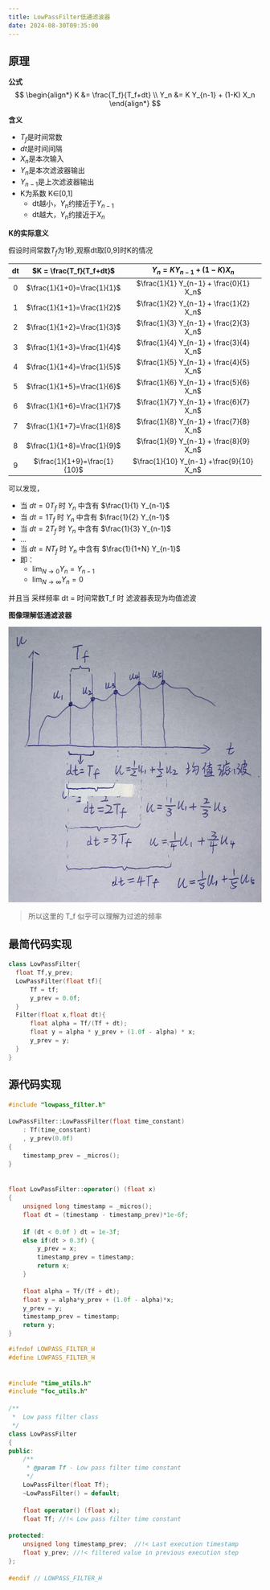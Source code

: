 ```yaml
---
title: LowPassFilter低通滤波器
date: 2024-08-30T09:35:00
---
```


## 原理

**公式**
$$
\begin{align*}
K &= \frac{T_f}{T_f+dt} \\
Y_n &=  K Y_{n-1} + (1-K) X_n
\end{align*}
$$

**含义**

- $T_f$是时间常数
- $dt$是时间间隔
- $X_n$是本次输入
- $Y_{n}$是本次滤波器输出
- $Y_{n-1}$是上次滤波器输出
- K为系数 K∈[0,1]
  - dt越小，$Y_{n}$约接近于$Y_{n-1}$
  - dt越大，$Y_{n}$约接近于$X_n$

**K的实际意义**

假设时间常数$T_f$为1秒,观察dt取[0,9]时K的情况

|  dt   |   $K = \frac{T_f}{T_f+dt}$   |      $Y_n =  K Y_{n-1} + (1-K) X_n$       |
| :---: | :--------------------------: | :---------------------------------------: |
|   0   | $\frac{1}{1+0}=\frac{1}{1}$  | $\frac{1}{1} Y_{n-1} + \frac{0}{1}  X_n$  |
|   1   | $\frac{1}{1+1}=\frac{1}{2}$  | $\frac{1}{2} Y_{n-1} + \frac{1}{2}  X_n$  |
|   2   | $\frac{1}{1+2}=\frac{1}{3}$  | $\frac{1}{3} Y_{n-1} + \frac{2}{3}  X_n$  |
|   3   | $\frac{1}{1+3}=\frac{1}{4}$  | $\frac{1}{4} Y_{n-1} + \frac{3}{4}  X_n$  |
|   4   | $\frac{1}{1+4}=\frac{1}{5}$  | $\frac{1}{5} Y_{n-1} + \frac{4}{5}  X_n$  |
|   5   | $\frac{1}{1+5}=\frac{1}{6}$  | $\frac{1}{6} Y_{n-1} + \frac{5}{6}  X_n$  |
|   6   | $\frac{1}{1+6}=\frac{1}{7}$  | $\frac{1}{7} Y_{n-1} + \frac{6}{7}  X_n$  |
|   7   | $\frac{1}{1+7}=\frac{1}{8}$  | $\frac{1}{8} Y_{n-1} + \frac{7}{8}  X_n$  |
|   8   | $\frac{1}{1+8}=\frac{1}{9}$  | $\frac{1}{9} Y_{n-1} + \frac{8}{9}  X_n$  |
|   9   | $\frac{1}{1+9}=\frac{1}{10}$ | $\frac{1}{10} Y_{n-1} +\frac{9}{10}  X_n$ |

可以发现，

- 当 $dt=0T_f$ 时 $Y_n$ 中含有  $\frac{1}{1} Y_{n-1}$  
- 当 $dt=1T_f$ 时 $Y_n$ 中含有  $\frac{1}{2} Y_{n-1}$  
- 当 $dt=2T_f$ 时 $Y_n$ 中含有  $\frac{1}{3} Y_{n-1}$  
- ...
- 当 $dt=NT_f$ 时 $Y_n$ 中含有  $\frac{1}{1+N} Y_{n-1}$  
- 即：
  - $\lim_{N \to 0}Y_n=Y_{n-1}$
  - $\lim_{N \to \infty}Y_n=0$

并且当 采样频率 dt = 时间常数T_f 时  滤波器表现为均值滤波

**图像理解低通滤波器**

![alt text](assets/images/4c9b912be58b922c7559d86b212c1a8e-1.jpg)

> 所以这里的 T_f 似乎可以理解为过滤的频率



## 最简代码实现

```cpp
class LowPassFilter{
  float Tf,y_prev;
  LowPassFilter(float tf){
      Tf = tf;
      y_prev = 0.0f;
  }
  Filter(float x,float dt){
      float alpha = Tf/(Tf + dt);
      float y = alpha * y_prev + (1.0f - alpha) * x;
      y_prev = y;
  }
}
```


## 源代码实现

```cpp
#include "lowpass_filter.h"

LowPassFilter::LowPassFilter(float time_constant)
    : Tf(time_constant)
    , y_prev(0.0f)
{
    timestamp_prev = _micros();
}


float LowPassFilter::operator() (float x)
{
    unsigned long timestamp = _micros();
    float dt = (timestamp - timestamp_prev)*1e-6f;

    if (dt < 0.0f ) dt = 1e-3f;
    else if(dt > 0.3f) {
        y_prev = x;
        timestamp_prev = timestamp;
        return x;
    }

    float alpha = Tf/(Tf + dt);
    float y = alpha*y_prev + (1.0f - alpha)*x;
    y_prev = y;
    timestamp_prev = timestamp;
    return y;
}
```

```cpp
#ifndef LOWPASS_FILTER_H
#define LOWPASS_FILTER_H


#include "time_utils.h"
#include "foc_utils.h"

/**
 *  Low pass filter class
 */
class LowPassFilter
{
public:
    /**
     * @param Tf - Low pass filter time constant
     */
    LowPassFilter(float Tf);
    ~LowPassFilter() = default;

    float operator() (float x);
    float Tf; //!< Low pass filter time constant

protected:
    unsigned long timestamp_prev;  //!< Last execution timestamp
    float y_prev; //!< filtered value in previous execution step 
};

#endif // LOWPASS_FILTER_H
```